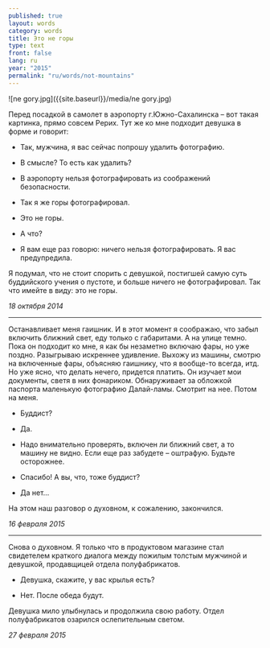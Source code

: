 ```yaml
---
published: true
layout: words
category: words
title: Это не горы
type: text
front: false
lang: ru
year: "2015"
permalink: "ru/words/not-mountains"
---
```


![ne gory.jpg]({{site.baseurl}}/media/ne gory.jpg)

Перед посадкой в самолет в аэропорту г.Южно-Сахалинска – вот такая картинка, прямо совсем Рерих. Тут же ко мне подходит девушка в форме и говорит:

- Так, мужчина, я вас сейчас попрошу удалить фотографию.

- В смысле? То есть как удалить?

- В аэропорту нельзя фотографировать из соображений безопасности.

- Так я же горы фотографировал.

- Это не горы.

- А что?

- Я вам еще раз говорю: ничего нельзя фотографировать. Я вас предупредила.

Я подумал, что не стоит спорить с девушкой, постигшей самую суть буддийского учения о пустоте, и больше ничего не фотографировал. Так что имейте в виду: это не горы.

_18 октября 2014_

- - - - - - - - - - - - - - -

Останавливает меня гаишник. И в этот момент я соображаю, что забыл включить ближний свет, еду только с габаритами. А на улице темно. Пока он подходит ко мне, я как бы незаметно включаю фары, но уже поздно. Разыгрываю искреннее удивление. Выхожу из машины, смотрю на включенные фары, объясняю гаишнику, что я вообще-то всегда, итд. Но уже ясно, что делать нечего, придется платить. Он изучает мои документы, светя в них фонариком. Обнаруживает за обложкой паспорта маленькую фотографию Далай-ламы. Смотрит на нее. Потом на меня.

- Буддист?

- Да.

- Надо внимательно проверять, включен ли ближний свет, а то машину не видно. Если еще раз забудете – оштрафую. Будьте осторожнее.

- Спасибо! А вы, что, тоже буддист?

- Да нет…

На этом наш разговор о духовном, к сожалению, закончился.

_16 февраля 2015_
- - - - - - - - - - - - - - -

Снова о духовном. Я только что в продуктовом магазине стал свидетелем краткого диалога между пожилым толстым мужчиной и девушкой, продавщицей отдела полуфабрикатов.

- Девушка, скажите, у вас крылья есть?

- Нет. После обеда будут.

Девушка мило улыбнулась и продолжила свою работу. Отдел полуфабрикатов озарился ослепительным светом.

_27 февраля 2015_
